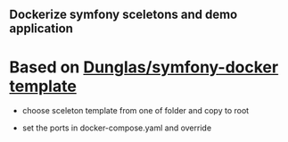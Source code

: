 Dockerize symfony sceletons and demo application
------------------------------------------------

# Based on [Dunglas/symfony-docker template](https://github.com/dunglas/symfony-docker)

* choose sceleton template from one of folder and copy to root 

* set the ports in docker-compose.yaml and override 
